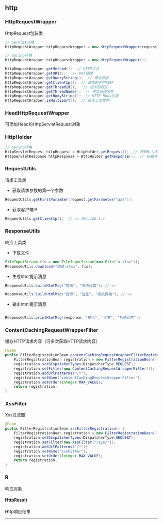 ## http


### HttpRequestWrapper

HttpRequest包装类

``` java
// Servlet环境
HttpRequestWrapper httpRequestWrapper = new HttpRequestWrapper(request);

// Spring环境
HttpRequestWrapper httpRequestWrapper = new HttpRequestWrapper();

httpRequestWrapper.getMethod();  // HTTP方法
httpRequestWrapper.getURI();   // URI链接
httpRequestWrapper.getQueryString();  // 请求参数
httpRequestWrapper.getClientIp();  // 请求的客户端IP
httpRequestWrapper.getThreadId();   // 请求线程ID
httpRequestWrapper.getThreadName();  // 请求线程名称
httpRequestWrapper.getBodyString();  // HTTP Body内容
httpRequestWrapper.isMultipart();  // 是否上传文件
```
### HeadHttpRequestWrapper

可添加Head的HttpServletRequest对象

### HttpHolder

``` java
// Spring环境
HttpServletRequest httpRequest = HttpHolder.getRequest();  // 获取HttpServletRequest
HttpServletResponse httpResponse = HttpHolder.getResponse();  // 获取HttpServletResponse
```

### RequestUtils

请求工具类

- 获取请求参数的第一个参数

``` java
RequestUtils.getFirstParamter(request.getParameter("aaa"));
```

- 获取客户端IP

``` java
RequestUtils.getClientIp();  // => 192.168.1.1
```

### ResponseUtils

响应工具类

- 下载文件

``` java
FileInputStream fis = new FileInputStream(new File("a.xlsx"));
ResponseUtils.download("测试.xlsx", fis); 
```

- 生成html提示消息

``` java
ResponseUtils.buildHtmlMsg("提示", "系统异常"); // => 

ResponseUtils.buildHtmlMsg("提示", "注意", "系统异常"); // => 
```

- 输出html提示消息

``` java

ResponseUtils.printHtmlMsg(response, "提示", "注意", "系统异常");

```

### ContentCachingRequestWrapperFilter

缓存HTTP请求内容（可多次获取HTTP请求内容）

``` java
@Bean
public FilterRegistrationBean contentCachingRequestWrapperFilterRegistration() {
    FilterRegistrationBean registration = new FilterRegistrationBean();
    registration.setDispatcherTypes(DispatcherType.REQUEST);
    registration.setFilter(new ContentCachingRequestWrapperFilter());
    registration.addUrlPatterns("/*");
    registration.setName("contentCachingRequestWrapperFilter");
    registration.setOrder(Integer.MAX_VALUE);
    return registration;
}

```

### XssFilter

Xss过滤器

``` java
@Bean
public FilterRegistrationBean xssFilterRegistration() {
    FilterRegistrationBean registration = new FilterRegistrationBean();
    registration.setDispatcherTypes(DispatcherType.REQUEST);
    registration.setFilter(new XssFilter("/sys/"));
    registration.addUrlPatterns("/*");
    registration.setName("xssFilter");
    registration.setOrder(Integer.MAX_VALUE);
    return registration;
}

```

### R

响应对象


#### HttpResult

Http响应结果

---
